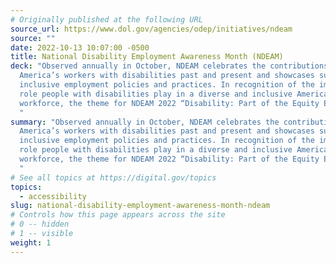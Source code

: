 ```yaml
---
# Originally published at the following URL
source_url: https://www.dol.gov/agencies/odep/initiatives/ndeam
source: ""
date: 2022-10-13 10:07:00 -0500
title: National Disability Employment Awareness Month (NDEAM)
deck: "Observed annually in October, NDEAM celebrates the contributions of
  America’s workers with disabilities past and present and showcases supportive,
  inclusive employment policies and practices. In recognition of the important
  role people with disabilities play in a diverse and inclusive American
  workforce, the theme for NDEAM 2022 “Disability: Part of the Equity Equation.”
  "
summary: "Observed annually in October, NDEAM celebrates the contributions of
  America’s workers with disabilities past and present and showcases supportive,
  inclusive employment policies and practices. In recognition of the important
  role people with disabilities play in a diverse and inclusive American
  workforce, the theme for NDEAM 2022 “Disability: Part of the Equity Equation.”
  "
# See all topics at https://digital.gov/topics
topics:
  - accessibility
slug: national-disability-employment-awareness-month-ndeam
# Controls how this page appears across the site
# 0 -- hidden
# 1 -- visible
weight: 1
---
```

